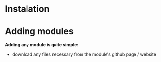 # Instalation

# Adding modules

**Adding any module is quite simple:**
- download any files necessary from the module's github page / website
